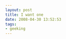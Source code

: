 ```yaml
---
layout: post
title: I want one
date: 2008-04-30 13:52:53
tags: 
- geeking
---
```


<div align="center"><object width="425" height="355"><param name="movie" value="http://www.youtube.com/v/_hnOCUkbix0&hl=en"></param><param name="wmode" value="transparent"></param><embed src="http://www.youtube.com/v/_hnOCUkbix0&hl=en" type="application/x-shockwave-flash" wmode="transparent" width="425" height="355"></embed></object></div>
